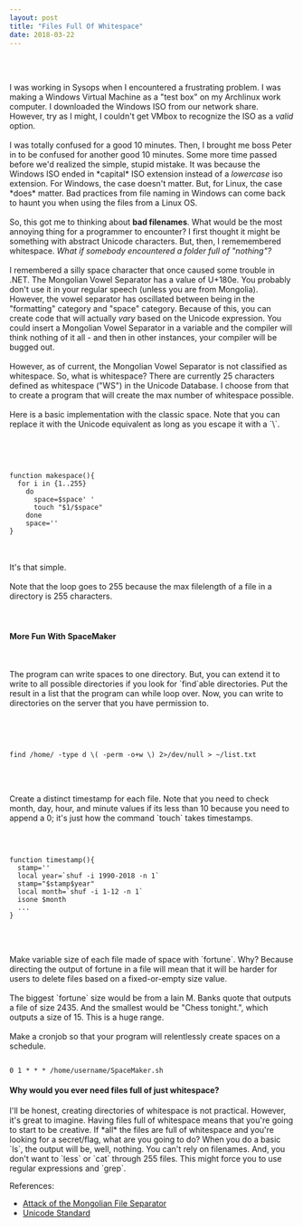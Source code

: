 ```yaml
---
layout: post
title: "Files Full Of Whitespace"
date: 2018-03-22
---
```

<br>
<br>
<p>
I was working in Sysops when I encountered a frustrating problem. I was making a Windows Virtual Machine as a "test box" on my Archlinux work computer. I downloaded the Windows ISO from our network share. However, try as I might, I couldn't get VMbox to recognize the ISO as a <em>valid</em> option. 
<br>
<br>
I was totally confused for a good 10 minutes. Then, I brought me boss Peter in to be confused for another good 10 minutes. Some more time passed before we'd realized the simple, stupid mistake. It was because the Windows ISO ended in *capital* ISO extension instead of a <em>lowercase</em> iso extension. For Windows, the case doesn't matter. But, for Linux, the case *does* matter. Bad practices from file naming in Windows can come back to haunt you when using the files from a Linux OS. 
<br>
<br>
So, this got me to thinking about <b>bad filenames</b>. What would be the most annoying thing for a programmer to encounter? I first thought it might be something with abstract Unicode characters. But, then, I rememembered whitespace. <em>What if somebody encountered a folder full of "nothing"?</em> 
<br>
<br>
I remembered a silly space character that once caused some trouble in .NET. The Mongolian Vowel Separator has a value of U+180e. You probably don't use it in your regular speech (unless you are from Mongolia). However, the vowel separator has oscillated between being in the "formatting" category and "space" category. Because of this, you can create code that will actually <em>vary</em> based on the Unicode expression. You could insert a Mongolian Vowel Separator in a variable and the compiler will think nothing of it all - and then in other instances, your compiler will be bugged out. 
<br>
<br>
However, as of current, the Mongolian Vowel Separator is not classified as whitespace. So, what is whitespace? There are currently 25 characters defined as whitespace ("WS") in the Unicode Database. I choose from that to create a program that will create the max number of whitespace possible. 
<br>
<br>
Here is a basic implementation with the classic space. Note that you can replace it with the Unicode equivalent as long as you escape it with a `\`.
</p>
<br>
<br>
<pre class="prettyprint"><code class="language-no-highlight">
function makespace(){
  for i in {1..255}
    do
      space=$space' '
      touch "$1/$space"
    done
    space=''
}</code></pre>
<br>
<br>
It's that simple. 
<br>
<br>
Note that the loop goes to 255 because the max filelength of a file in a directory is 255 characters.
<br>
<br><br>
<h4>More Fun With SpaceMaker</h4>
<br>
<p>
The program can write spaces to one directory. But, you can extend it to write to all possible directories if you look for `find`able directories. Put the result in a list that the program can while loop over. Now, you can write to directories on the server that you have permission to.
</p>
<br>
<br>
<pre class="prettyprint"><code class="language-no-highlight">
find /home/ -type d \( -perm -o+w \) 2>/dev/null > ~/list.txt
</code></pre>
<br>
<br>
<p>
Create a distinct timestamp for each file. Note that you need to check month, day, hour, and minute values if its less than 10 because you need to append a 0; it's just how the command `touch` takes timestamps. 
</p>
<br>
<pre class="prettyprint"><code class="language-no-highlight">
function timestamp(){
  stamp=''
  local year=`shuf -i 1990-2018 -n 1`
  stamp="$stamp$year"
  local month=`shuf -i 1-12 -n 1`
  isone $month
  ...
}
</code></pre>
<br>
<br>
<p>
Make variable size of each file made of space with `fortune`. Why? Because directing the output of fortune in a file will mean that it will be harder for users to delete files based on a fixed-or-empty size value. 
<br>
<br>
The biggest `fortune` size would be from a Iain M. Banks quote that outputs a file of size 2435. And the smallest would be "Chess tonight.", which outputs a size of 15. This is a huge range.
<br>
<br>
Make a cronjob so that your program will relentlessly create spaces on a schedule. 
</p>
<pre class="prettyprint"><code class="language-no-highlight">
0 1 * * * /home/username/SpaceMaker.sh
</code></pre>

<h4>Why would you ever need files full of just whitespace?</h4>
<p>
I'll be honest, creating directories of whitespace is not practical. However, it's great to imagine. Having files full of whitespace means that you're going to start to be creative. If *all* the files are full of whitespace and you're looking for a secret/flag, what are you going to do? When you do a basic `ls`, the output will be, well, nothing. You can't rely on filenames. And, you don't want to `less` or `cat` through 255 files. This might force you to use regular expressions and `grep`.
</p>

<p>References:</p>
<ul>
  <li><a href="https://codeblog.jonskeet.uk/2014/12/01/when-is-an-identifier-not-an-identifier-attack-of-the-mongolian-vowel-separator/">Attack of the Mongolian File Separator</a></li>
    <li><a href="https://www.unicode.org/versions/Unicode10.0.0/">Unicode Standard</a></li>
</ul>

